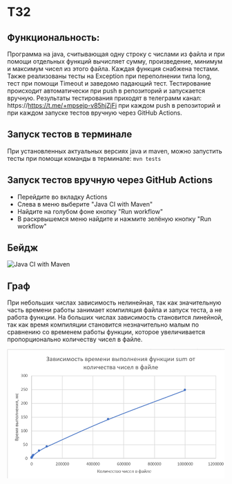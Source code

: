 # ТЗ2

## Функциональность:
Программа на java, считывающая одну строку с числами из файла и при помощи отдельных функций вычисляет сумму, произведение, минимум и максимум чисел из этого файла. Каждая функция снабжена тестами. Также реализованы тесты на Exception при переполнении типа long, тест при помощи Timeout и заведомо падающий тест. Тестирование происходит автоматически при push в репозиторий и запускается вручную. Результаты тестирования приходят в телеграмм канал: https://https://t.me/+mpsejp-v85hjZjFi при каждом push в репозиторий и при каждом запуске тестов вручную через GitHub Actions. 

## Запуск тестов в терминале
При установленных актуальных версиях java и maven, можно запустить тесты при помощи команды в терминале: ```mvn tests```

## Запуск тестов вручную через GitHub Actions
- Перейдите во вкладку Actions
- Слева в меню выберите "Java CI with Maven"
- Найдите на голубом фоне кнопку "Run workflow"
- В раскрвышемся меню найдите и нажмите зелёную кнопку "Run workflow"

## Бейдж
![Java CI with Maven](https://github.com/TheGrandApple/TZ2/actions/workflows/maven.yml/badge.svg)

## Граф
При небольших числах зависимость нелинейная, так как значительную часть времени работы занимает компиляция файла и запуск теста, а не работа функции. На больших числах зависимость становится линейной, так как время компиляции становится незначительно малым по сравнению со временем работы функции, которое увеличивается пропорционально количеству чисел в файле.

![graph](graph.png?raw=true "Title")
